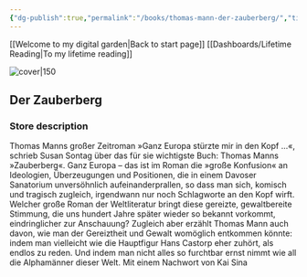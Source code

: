 ```yaml
---
{"dg-publish":true,"permalink":"/books/thomas-mann-der-zauberberg/","title":"\"Der Zauberberg\""}
---
```


[[Welcome to my digital garden\|Back to start page]]
[[Dashboards/Lifetime Reading\|To my lifetime reading]]



![cover|150](http://books.google.com/books/content?id=Yx5XEQAAQBAJ&printsec=frontcover&img=1&zoom=1&edge=curl&source=gbs_api)

## Der Zauberberg

### Store description

Thomas Manns großer Zeitroman »Ganz Europa stürzte mir in den Kopf ...«, schrieb Susan Sontag über das für sie wichtigste Buch: Thomas Manns »Zauberberg«. Ganz Europa – das ist im Roman die »große Konfusion« an Ideologien, Überzeugungen und Positionen, die in einem Davoser Sanatorium unversöhnlich aufeinanderprallen, so dass man sich, komisch und tragisch zugleich, irgendwann nur noch Schlagworte an den Kopf wirft. Welcher große Roman der Weltliteratur bringt diese gereizte, gewaltbereite Stimmung, die uns hundert Jahre später wieder so bekannt vorkommt, eindringlicher zur Anschauung? Zugleich aber erzählt Thomas Mann auch davon, wie man der Gereiztheit und Gewalt womöglich entkommen könnte: indem man vielleicht wie die Hauptfigur Hans Castorp eher zuhört, als endlos zu reden. Und indem man nicht alles so furchtbar ernst nimmt wie all die Alphamänner dieser Welt. Mit einem Nachwort von Kai Sina


```